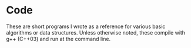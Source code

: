 Code
====

These are short programs I wrote as a reference for various basic algorithms or data structures.
Unless otherwise noted, these compile with g++ (C++03) and run at the command line.
